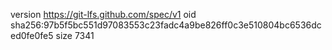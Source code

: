 version https://git-lfs.github.com/spec/v1
oid sha256:97b5f5bc551d97083553c23fadc4a9be826ff0c3e510804bc6536dced0fe0fe5
size 7341
